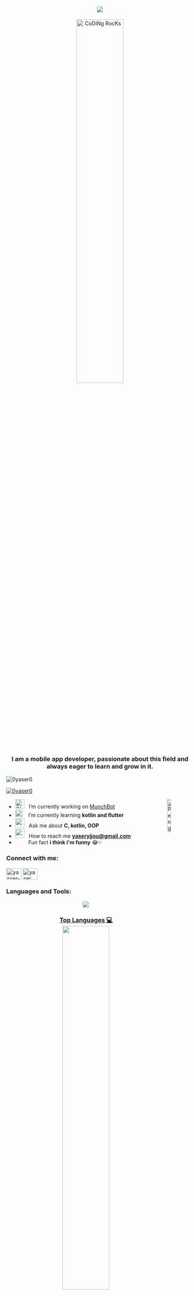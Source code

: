 <h1 align="center">
    <img src="https://readme-typing-svg.herokuapp.com/?font=Righteous&size=35&color=002F94&center=true&vCenter=true&width=500&height=70&duration=4000&pause=1000&lines=Hello+Coders!+✨;+I'm+Yaser+Yjjou+|+λύκος;" />
</h1>
<div align="center" width="50">
<img src="https://github.com/SP-XD/SP-XD/blob/main/images/dev-working_rounded.gif?raw=true" href="https://github.com/sp-xd" alt="CoDiNg RocKs"  width="50%"/><br> 
<div/>
<h3 align="center">I am a mobile app developer, passionate about this field and always eager to learn and grow in it.</h3>

<p align="left"> <img src="https://komarev.com/ghpvc/?username=0yaser0&label=Profile%20views&color=0e75b6&style=flat" alt="0yaser0" /> </p>

<p align="left"> <a href="https://github.com/ryo-ma/github-profile-trophy"><img src="https://github-profile-trophy.vercel.app/?username=0yaser0" alt="0yaser0" /></a> </p>

<div align="left">

-  <img alt="GIF" src="https://github.com/SP-XD/SP-XD/blob/main/images/Developer.gif" width="25" /> &nbsp; I’m currently working on [MunchBot](https://github.com/0yaser0/MunchBotApp) <img align="right" src="https://raw.githubusercontent.com/Tarikul-Islam-Anik/Animated-Fluent-Emojis/master/Emojis/Animals/Penguin.png" alt="Penguin" width="15%" /><br>
- <img src="https://github.com/SP-XD/SP-XD/blob/main/images/hyperkitty.gif?raw=true" width="20" />&nbsp;&nbsp;&nbsp; I’m currently learning **kotlin and flutter** <br>
- <img src="https://github.com/SP-XD/SP-XD/blob/main/images/message.gif?raw=true" width="25" />&nbsp;&nbsp; Ask me about **C, kotlin, OOP** <br>
- <img src="https://github.com/SP-XD/SP-XD/blob/main/images/letterbox.gif?raw=true" width="25" /> &nbsp; How to reach me **yaseryjjou@gmail.com**<br>
- &nbsp;&nbsp;<img src="https://github.com/SP-XD/SP-XD/blob/main/images/lightning.gif?raw=true" width="12" />&nbsp;&nbsp;&nbsp;&nbsp;Fun fact **i think i'm funny** 😂✨<br>


<div/>
<h3 align="left">Connect with me:</h3>
<p align="left">
<a href="https://linkedin.com/in/yasser-yjjou" target="blank"><img align="center" src="https://raw.githubusercontent.com/rahuldkjain/github-profile-readme-generator/master/src/images/icons/Social/linked-in-alt.svg" alt="yasser-yjjou" height="30" width="40" /></a>
<a href="https://instagram.com/yaser__yjjou" target="blank"><img align="center" src="https://raw.githubusercontent.com/rahuldkjain/github-profile-readme-generator/master/src/images/icons/Social/instagram.svg" alt="yaser__yjjou" height="30" width="40" /></a>
</p>

<h3 align="ceznter">Languages and Tools:</h3>

<p align="center">
  <a href="https://skillicons.dev">
<img src="https://skillicons.dev/icons?i=androidstudio,kotlin,figma,arduino,c,cpp,css,bootstrap,dart,discord,firebase,flask,flutter,git,github,gradle,html,idea,ai,js,latex,linux,maven,mysql,nodejs,npm,php,postman,py,pycharm,raspberrypi,sqlite,selenium,visualstudio,vscode,windows,&theme=dark&perline=12"\>
</p>

<h3 align="center">Top Languages 💻<h3\>    
    
<div align="center" >
  
  <img src="https://github-readme-stats.vercel.app/api/top-langs/?username=0yaser0&layout=compact&theme=radical" width="50%" style="height:auto;">
   
</div>
<h3 align="center">GitHub Stats 📊<h3\>   
    
<div align="center" >

  <img src="https://github-readme-stats.vercel.app/api?username=0yaser0&show_icons=true&theme=radical" width="50%" style="height:auto;">
</div>





